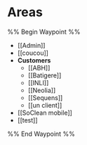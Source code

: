 # Areas
%% Begin Waypoint %%
- [[Admin]]
- [[coucou]]
- **Customers**
	- [[ABH]]
	- [[Batigere]]
	- [[INLI]]
	- [[Neolia]]
	- [[Sequens]]
	- [[un client]]
- [[SoClean mobile]]
- [[test]]

%% End Waypoint %%

